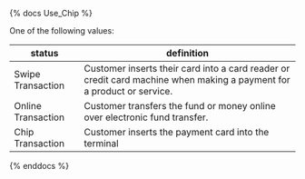 {% docs Use_Chip %}
	
One of the following values: 

| status             | definition                                                                                                           |
|--------------------|----------------------------------------------------------------------------------------------------------------------|
| Swipe Transaction  | Customer inserts their card into a card reader or credit card machine when making a payment for a product or service.|
| Online Transaction | Customer transfers the fund or money online over electronic fund transfer.                                           |
| Chip Transaction   | Customer inserts the payment card into the terminal                                                                  |

{% enddocs %}